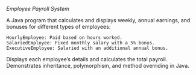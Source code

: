 *Employee Payroll System*

A Java program that calculates and displays weekly, annual earnings, and bonuses for different types of employees:

    HourlyEmployee: Paid based on hours worked.
    SalariedEmployee: Fixed monthly salary with a 5% bonus.
    ExecutiveEmployee: Salaried with an additional annual bonus.

Displays each employee’s details and calculates the total payroll. Demonstrates inheritance, polymorphism, and method overriding in Java.